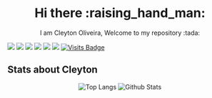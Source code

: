 <h1 align="center">
  Hi there :raising_hand_man:
</h1>

<p align="center">
  I am Cleyton Oliveira, Welcome to my repository :tada:
</p>

[<img src="https://img.shields.io/badge/linkedin-%230077B5.svg?&style=for-the-badge&logo=linkedin&logoColor=white" />](https://www.linkedin.com/in/cleytonoliveirapro/)
[<img src="https://img.shields.io/badge/gmail-D14836?&style=for-the-badge&logo=gmail&logoColor=white" />](mailto:cleytonoliveirapro@gmail.com)
[<img src = "https://img.shields.io/badge/instagram-%23E4405F.svg?&style=for-the-badge&logo=instagram&logoColor=white">](https://www.instagram.com/cleytonoliveirapro/)
[<img src = "https://img.shields.io/badge/facebook-%231877F2.svg?&style=for-the-badge&logo=facebook&logoColor=white">](https://www.facebook.com/cleytonoliveirapro)
[<img src="https://img.shields.io/badge/youtube-%23FF0000.svg?&style=for-the-badge&logo=youtube&logoColor=white">](https://www.youtube.com/cleytonoliveirapro)
[<img src ="https://img.shields.io/badge/Website-pk-%23.svg?&style=for-the-badge&logo=&logoColor=white%22">](https://cleytonoliveira.github.io/)
[![Visits Badge](https://badges.pufler.dev/visits/cleytonoliveira/cleytonoliveira?style=for-the-badge&logo=github)](https://github.com/cleytonoliveira)

<h2>
  Stats about Cleyton
</h2>

<p align="center">
  <img src = "https://github-readme-stats.vercel.app/api/top-langs/?username=cleytonoliveira&hide_langs_below=.25&theme=radical" alt="Top Langs">
  <img src = "https://github-readme-stats.vercel.app/api?username=cleytonoliveira&show_icons=true&hide_border=true&theme=radical&line_height=33" alt="Github Stats">
</p>

<!--
**cleytonoliveira/cleytonoliveira** is a ✨ _special_ ✨ repository because its `README.md` (this file) appears on your GitHub profile.

Here are some ideas to get you started:

- 🔭 I’m currently working on ...
- 🌱 I’m currently learning ...
- 👯 I’m looking to collaborate on ...
- 🤔 I’m looking for help with ...
- 💬 Ask me about ...
- 📫 How to reach me: ...
- 😄 Pronouns: ...
- ⚡ Fun fact: ...
-->
